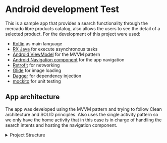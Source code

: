 # Android development Test

This is a sample app that provides a search functionality through the mercado libre products catalog, also allows the users to see the detail of a selected product. 
For the development of this project were used:
 
 * [Kotlin](http://kotlinlang.org/) as main language
 * [RX Java](https://github.com/ReactiveX/RxJava/wiki/What's-different-in-3.0) for execute asynchronous tasks
 * [Android ViewModel](https://developer.android.com/topic/libraries/architecture/viewmodel) for the MVVM pattern
 * [Android Navigation component](https://developer.android.com/guide/navigation/navigation-getting-started) for the app navigation
 * [Retrofit](https://square.github.io/retrofit/) for networking
 * [Glide](https://github.com/bumptech/glide) for image loading
 * [Dagger](https://github.com/google/dagger) for dependency injection
 * [mockito](https://site.mockito.org/) for unit testing
 
 ## App architecture
 
 The app was developed using the MVVM pattern and trying to follow Clean architecture and SOLID principles. Also uses the single activity pattern so we only have the home activity that in this case is in charge of handling the search intents and hosting the navigation component.  
 
<details>
  <summary>Project Structure</summary>
 
   ```
    ¦   MercadoApplication.kt // application file
    ¦   
	+---common  // package that contains the common files or classes of the application
	¦   +---di // common classes related to dependency injection
	¦	¦
	¦	+---ext // common files related extensions functions
	¦	¦
	¦	+---logger // common classes to handle the log utility for application
	¦	¦
	¦	+---observers // common classes to handle the lifecycle observes of the app
	¦
    +---data  // package that contains the data layer related files
    ¦   +---network // contains the network interaction files
    ¦   ¦   ¦   
    ¦   ¦   +---models // models for the network interaction
    ¦   ¦       
    ¦   +---providers // Provider of application.
    ¦           
    +---di // dependency injection related files
    ¦
    +---domain  // package that contains the domain layer related files
    ¦   +---interactors // Interactors of application
    ¦       
    +---ui // user interface related files
    ¦   ¦   
    ¦   +---adapters // recycler view adapters
	¦   ¦   ¦      
    ¦   ¦   +---viewholders // view holder for recycler views
    ¦   ¦       
    ¦   +---detail
    ¦   ¦       
    ¦   +---home
    ¦   ¦ 	
    ¦   +---models // modles of ui.
    ¦   ¦       
    ¦   +---navigator
    ¦   ¦       
    ¦   +---search
    ¦
   ```
 </details>
 
 
 
 